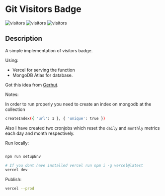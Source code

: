 # Git Visitors Badge 

![visitors](https://git-visitors.gkampitakis.vercel.app/api/daily)
![visitors](https://git-visitors.gkampitakis.vercel.app/api/monthly)
![visitors](https://git-visitors.gkampitakis.vercel.app/api)

## Description

A simple implementation of visitors badge.

Using: 
- Vercel for serving the function
- MongoDB Atlas for database.

Got this idea from [Gerhut](https://github.com/Gerhut).

Notes: 

In order to run properly you need to create an index on mongodb at the collection

```bash
createIndex({ 'url': 1 }, { 'unique': true })
```

Also I have created two cronjobs which reset the `daily` and `monthly` metrics each day and month respectively.

Run locally: 
```bash

npm run setupEnv

# If you dont have installed vercel run npm i -g vercel@latest
vercel dev

```

Publish: 

```bash 
vercel --prod
```
